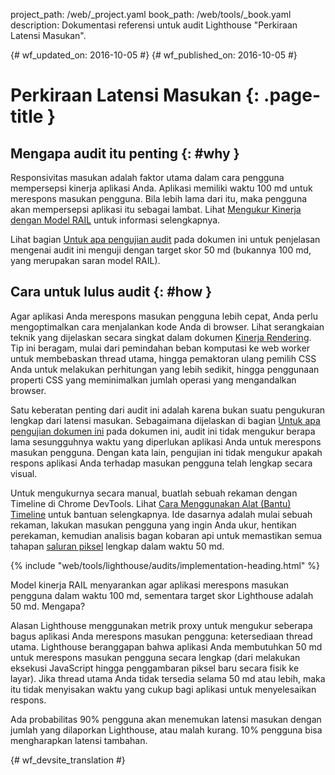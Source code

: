 project_path: /web/_project.yaml
book_path: /web/tools/_book.yaml
description: Dokumentasi referensi untuk audit Lighthouse "Perkiraan Latensi Masukan".

{# wf_updated_on: 2016-10-05 #}
{# wf_published_on: 2016-10-05 #}

# Perkiraan Latensi Masukan  {: .page-title }

## Mengapa audit itu penting {: #why }

Responsivitas masukan adalah faktor utama dalam cara pengguna mempersepsi
kinerja aplikasi Anda. Aplikasi memiliki waktu 100 md untuk merespons masukan pengguna. Bila lebih lama dari itu,
maka pengguna akan mempersepsi aplikasi itu sebagai lambat. Lihat [Mengukur Kinerja dengan Model
RAIL](/web/fundamentals/performance/rail) untuk informasi selengkapnya.

Lihat bagian [Untuk apa pengujian audit](#what) pada dokumen ini
untuk penjelasan mengenai audit ini menguji dengan target skor 50 md (bukannya
100 md, yang merupakan saran model RAIL).

## Cara untuk lulus audit {: #how }

Agar aplikasi Anda merespons masukan pengguna lebih cepat, Anda perlu mengoptimalkan cara
menjalankan kode Anda di browser. Lihat serangkaian teknik yang dijelaskan secara singkat
dalam dokumen [Kinerja Rendering](/web/fundamentals/performance/rendering/).
 Tip ini beragam, mulai dari pemindahan beban komputasi ke web worker untuk
membebaskan thread utama, hingga pemaktoran ulang pemilih CSS Anda untuk melakukan
perhitungan yang lebih sedikit, hingga penggunaan properti CSS yang meminimalkan jumlah
operasi yang mengandalkan browser.

Satu keberatan penting dari audit ini adalah karena bukan suatu pengukuran lengkap
dari latensi masukan. Sebagaimana dijelaskan di bagian [Untuk apa pengujian dokumen ini](#what) pada
dokumen ini, audit ini tidak mengukur berapa lama sesungguhnya waktu yang diperlukan aplikasi Anda
untuk merespons masukan pengguna. Dengan kata lain, pengujian ini tidak mengukur apakah
respons aplikasi Anda terhadap masukan pengguna telah lengkap secara visual.

Untuk mengukurnya secara manual, buatlah sebuah rekaman dengan
Timeline di Chrome DevTools. Lihat [Cara Menggunakan Alat (Bantu)
Timeline](/web/tools/chrome-devtools/evaluate-performance/timeline-tool) untuk bantuan
selengkapnya. Ide dasarnya adalah mulai sebuah rekaman, lakukan masukan pengguna
yang ingin Anda ukur, hentikan perekaman, kemudian analisis bagan kobaran api
untuk memastikan semua tahapan [saluran
piksel](/web/fundamentals/performance/rendering/#the_pixel_pipeline) lengkap
dalam waktu 50 md.

{% include "web/tools/lighthouse/audits/implementation-heading.html" %}

Model kinerja RAIL menyarankan agar aplikasi merespons masukan pengguna dalam waktu
100 md, sementara target skor Lighthouse adalah 50 md. Mengapa?

Alasan Lighthouse menggunakan metrik proxy untuk mengukur seberapa bagus
aplikasi Anda merespons masukan pengguna: ketersediaan thread utama. Lighthouse
beranggapan bahwa aplikasi Anda membutuhkan 50 md untuk merespons masukan pengguna secara lengkap
(dari melakukan eksekusi JavaScript hingga penggambaran piksel baru
secara fisik ke layar). Jika thread utama Anda tidak tersedia selama 50 md atau lebih,
maka itu tidak menyisakan waktu yang cukup bagi aplikasi untuk menyelesaikan respons.

Ada probabilitas 90% pengguna akan menemukan latensi masukan dengan
jumlah yang dilaporkan Lighthouse, atau malah kurang. 10% pengguna bisa mengharapkan latensi
tambahan.


{# wf_devsite_translation #}
